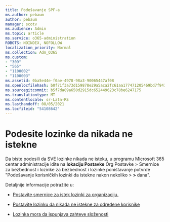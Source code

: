 ```yaml
---
title: Podešavanje SPF-a
ms.author: pebaum
author: pebaum
manager: scotv
ms.audience: Admin
ms.topic: article
ms.service: o365-administration
ROBOTS: NOINDEX, NOFOLLOW
localization_priority: Normal
ms.collection: Adm_O365
ms.custom:
- "309"
- "565"
- "1100002"
- "1100003"
ms.assetid: 0ba5e44e-f0ae-4978-98a3-90065447af08
ms.openlocfilehash: b0f71f3a73d159878e29a5aca2fc61aa177471205469bd7f941daf2a67bdcb68
ms.sourcegitcommit: b5f7da89a650d2915dc652449623c78be6247175
ms.translationtype: MT
ms.contentlocale: sr-Latn-RS
ms.lasthandoff: 08/05/2021
ms.locfileid: "54108642"
---
```

# <a name="set-passwords-to-never-expire"></a>Podesite lozinke da nikada ne istekne

Da biste podesili da SVE lozinke nikada ne isteku, u programu Microsoft 365 centar administracije idite na **lokaciju Postavke** Org Postavke > Smernice za bezbednost i lozinke za bezbednost i lozinke poništavanje potvrde "Podešavanje korisničkih lozinki da istekne nakon nekoliko  >  **[](https://portal.office.com/adminportal/home#/settings/security)  >  [](https://portal.microsoft.com/Adminportal/Home#/Settings/SecurityPrivacy/:/Settings/L1/PasswordPolicy)** dana".
  
Detaljnije informacije potražite u:

- [Postavite smernice za istek lozinki za organizaciju.](https://docs.microsoft.com/microsoft-365/admin/manage/set-password-expiration-policy)
  
- [Postavite lozinku da nikada ne istekne za određene korisnike](https://docs.microsoft.com/microsoft-365/admin/add-users/set-password-to-never-expire)

- [Lozinka mora da ispunjava zahteve složenosti](https://docs.microsoft.com/windows/security/threat-protection/security-policy-settings/password-must-meet-complexity-requirements)
  